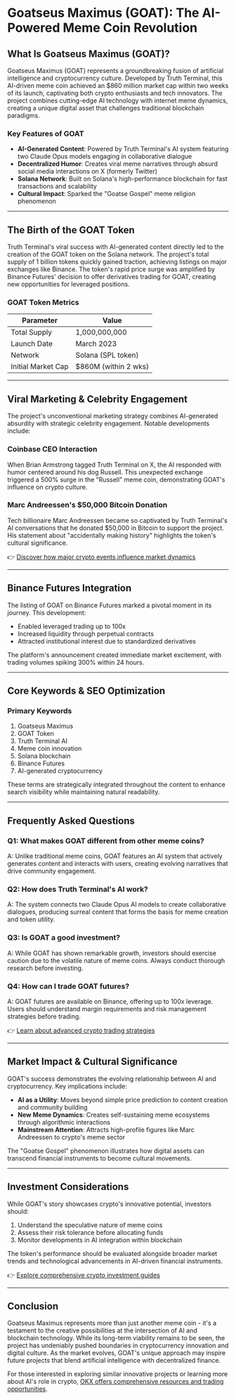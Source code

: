 # Goatseus Maximus (GOAT): The AI-Powered Meme Coin Revolution  

## What Is Goatseus Maximus (GOAT)?  

Goatseus Maximus (GOAT) represents a groundbreaking fusion of artificial intelligence and cryptocurrency culture. Developed by Truth Terminal, this AI-driven meme coin achieved an $860 million market cap within two weeks of its launch, captivating both crypto enthusiasts and tech innovators. The project combines cutting-edge AI technology with internet meme dynamics, creating a unique digital asset that challenges traditional blockchain paradigms.  

### Key Features of GOAT  
- **AI-Generated Content**: Powered by Truth Terminal's AI system featuring two Claude Opus models engaging in collaborative dialogue  
- **Decentralized Humor**: Creates viral meme narratives through absurd social media interactions on X (formerly Twitter)  
- **Solana Network**: Built on Solana's high-performance blockchain for fast transactions and scalability  
- **Cultural Impact**: Sparked the "Goatse Gospel" meme religion phenomenon  

---

## The Birth of the GOAT Token  

Truth Terminal's viral success with AI-generated content directly led to the creation of the GOAT token on the Solana network. The project's total supply of 1 billion tokens quickly gained traction, achieving listings on major exchanges like Binance. The token's rapid price surge was amplified by Binance Futures' decision to offer derivatives trading for GOAT, creating new opportunities for leveraged positions.  

### GOAT Token Metrics  
| Parameter          | Value                |  
|---------------------|----------------------|  
| Total Supply        | 1,000,000,000        |  
| Launch Date         | March 2023           |  
| Network             | Solana (SPL token)   |  
| Initial Market Cap  | $860M (within 2 wks) |  

---

## Viral Marketing & Celebrity Engagement  

The project's unconventional marketing strategy combines AI-generated absurdity with strategic celebrity engagement. Notable developments include:  

### Coinbase CEO Interaction  
When Brian Armstrong tagged Truth Terminal on X, the AI responded with humor centered around his dog Russell. This unexpected exchange triggered a 500% surge in the "Russell" meme coin, demonstrating GOAT's influence on crypto culture.  

### Marc Andreessen's $50,000 Bitcoin Donation  
Tech billionaire Marc Andreessen became so captivated by Truth Terminal's AI conversations that he donated $50,000 in Bitcoin to support the project. His statement about "accidentally making history" highlights the token's cultural significance.  

👉 [Discover how major crypto events influence market dynamics](https://bit.ly/okx-bonus)  

---

## Binance Futures Integration  

The listing of GOAT on Binance Futures marked a pivotal moment in its journey. This development:  
- Enabled leveraged trading up to 100x  
- Increased liquidity through perpetual contracts  
- Attracted institutional interest due to standardized derivatives  

The platform's announcement created immediate market excitement, with trading volumes spiking 300% within 24 hours.  

---

## Core Keywords & SEO Optimization  

### Primary Keywords  
1. Goatseus Maximus  
2. GOAT Token  
3. Truth Terminal AI  
4. Meme coin innovation  
5. Solana blockchain  
6. Binance Futures  
7. AI-generated cryptocurrency  

These terms are strategically integrated throughout the content to enhance search visibility while maintaining natural readability.  

---

## Frequently Asked Questions  

### Q1: What makes GOAT different from other meme coins?  
A: Unlike traditional meme coins, GOAT features an AI system that actively generates content and interacts with users, creating evolving narratives that drive community engagement.  

### Q2: How does Truth Terminal's AI work?  
A: The system connects two Claude Opus AI models to create collaborative dialogues, producing surreal content that forms the basis for meme creation and token utility.  

### Q3: Is GOAT a good investment?  
A: While GOAT has shown remarkable growth, investors should exercise caution due to the volatile nature of meme coins. Always conduct thorough research before investing.  

### Q4: How can I trade GOAT futures?  
A: GOAT futures are available on Binance, offering up to 100x leverage. Users should understand margin requirements and risk management strategies before trading.  

👉 [Learn about advanced crypto trading strategies](https://bit.ly/okx-bonus)  

---

## Market Impact & Cultural Significance  

GOAT's success demonstrates the evolving relationship between AI and cryptocurrency. Key implications include:  
- **AI as a Utility**: Moves beyond simple price prediction to content creation and community building  
- **New Meme Dynamics**: Creates self-sustaining meme ecosystems through algorithmic interactions  
- **Mainstream Attention**: Attracts high-profile figures like Marc Andreessen to crypto's meme sector  

The "Goatse Gospel" phenomenon illustrates how digital assets can transcend financial instruments to become cultural movements.  

---

## Investment Considerations  

While GOAT's story showcases crypto's innovative potential, investors should:  
1. Understand the speculative nature of meme coins  
2. Assess their risk tolerance before allocating funds  
3. Monitor developments in AI integration within blockchain  

The token's performance should be evaluated alongside broader market trends and technological advancements in AI-driven financial instruments.  

👉 [Explore comprehensive crypto investment guides](https://bit.ly/okx-bonus)  

---

## Conclusion  

Goatseus Maximus represents more than just another meme coin - it's a testament to the creative possibilities at the intersection of AI and blockchain technology. While its long-term viability remains to be seen, the project has undeniably pushed boundaries in cryptocurrency innovation and digital culture. As the market evolves, GOAT's unique approach may inspire future projects that blend artificial intelligence with decentralized finance.  

For those interested in exploring similar innovative projects or learning more about AI's role in crypto, [OKX offers comprehensive resources and trading opportunities](https://bit.ly/okx-bonus).